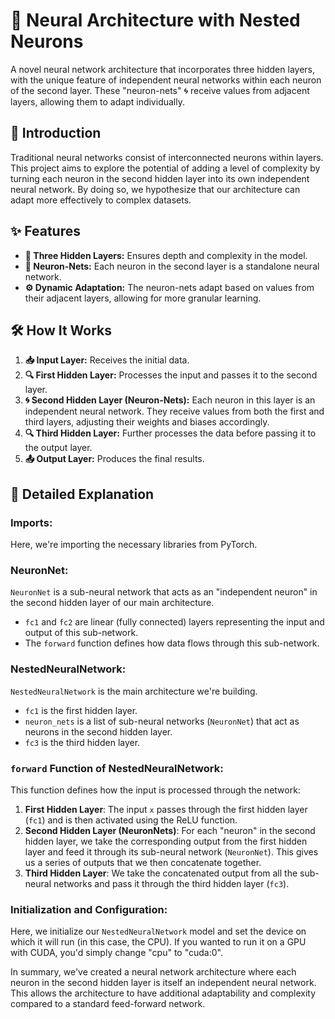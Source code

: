 # 🧠 Neural Architecture with Nested Neurons

A novel neural network architecture that incorporates three hidden layers, with the unique feature of independent neural networks within each neuron of the second layer. These "neuron-nets" 🌀 receive values from adjacent layers, allowing them to adapt individually.

## 🚀 Introduction

Traditional neural networks consist of interconnected neurons within layers. This project aims to explore the potential of adding a level of complexity by turning each neuron in the second hidden layer into its own independent neural network. By doing so, we hypothesize that our architecture can adapt more effectively to complex datasets.

## ✨ Features

- **🌟 Three Hidden Layers:** Ensures depth and complexity in the model.
- **🔗 Neuron-Nets:** Each neuron in the second layer is a standalone neural network.
- **⚙️ Dynamic Adaptation:** The neuron-nets adapt based on values from their adjacent layers, allowing for more granular learning.

## 🛠 How It Works

1. **📥 Input Layer:** Receives the initial data.
2. **🔍 First Hidden Layer:** Processes the input and passes it to the second layer.
3. **🌀 Second Hidden Layer (Neuron-Nets):** Each neuron in this layer is an independent neural network. They receive values from both the first and third layers, adjusting their weights and biases accordingly.
4. **🔍 Third Hidden Layer:** Further processes the data before passing it to the output layer.
5. **📤 Output Layer:** Produces the final results.

## 📖 Detailed Explanation

### Imports:

Here, we're importing the necessary libraries from PyTorch.

### NeuronNet:

`NeuronNet` is a sub-neural network that acts as an "independent neuron" in the second hidden layer of our main architecture.

- `fc1` and `fc2` are linear (fully connected) layers representing the input and output of this sub-network.
- The `forward` function defines how data flows through this sub-network.

### NestedNeuralNetwork:

`NestedNeuralNetwork` is the main architecture we're building.

- `fc1` is the first hidden layer.
- `neuron_nets` is a list of sub-neural networks (`NeuronNet`) that act as neurons in the second hidden layer.
- `fc3` is the third hidden layer.

### `forward` Function of NestedNeuralNetwork:

This function defines how the input is processed through the network:

1. **First Hidden Layer**: The input `x` passes through the first hidden layer (`fc1`) and is then activated using the ReLU function.
2. **Second Hidden Layer (NeuronNets)**: For each "neuron" in the second hidden layer, we take the corresponding output from the first hidden layer and feed it through its sub-neural network (`NeuronNet`). This gives us a series of outputs that we then concatenate together.
3. **Third Hidden Layer**: We take the concatenated output from all the sub-neural networks and pass it through the third hidden layer (`fc3`).

### Initialization and Configuration:

Here, we initialize our `NestedNeuralNetwork` model and set the device on which it will run (in this case, the CPU). If you wanted to run it on a GPU with CUDA, you'd simply change "cpu" to "cuda:0".

In summary, we've created a neural network architecture where each neuron in the second hidden layer is itself an independent neural network. This allows the architecture to have additional adaptability and complexity compared to a standard feed-forward network.
